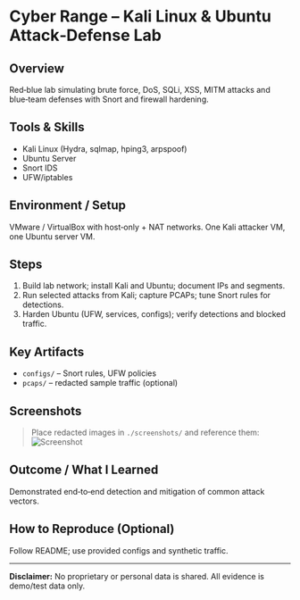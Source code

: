 # Cyber Range – Kali Linux & Ubuntu Attack‑Defense Lab

## Overview
Red‑blue lab simulating brute force, DoS, SQLi, XSS, MITM attacks and blue‑team defenses with Snort and firewall hardening.

## Tools & Skills
- Kali Linux (Hydra, sqlmap, hping3, arpspoof)
- Ubuntu Server
- Snort IDS
- UFW/iptables

## Environment / Setup
VMware / VirtualBox with host‑only + NAT networks. One Kali attacker VM, one Ubuntu server VM.

## Steps
1. Build lab network; install Kali and Ubuntu; document IPs and segments.
2. Run selected attacks from Kali; capture PCAPs; tune Snort rules for detections.
3. Harden Ubuntu (UFW, services, configs); verify detections and blocked traffic.

## Key Artifacts
- `configs/` – Snort rules, UFW policies
- `pcaps/` – redacted sample traffic (optional)

## Screenshots
> Place redacted images in `./screenshots/` and reference them:
![Screenshot](screenshots/example.png)

## Outcome / What I Learned
Demonstrated end‑to‑end detection and mitigation of common attack vectors.

## How to Reproduce (Optional)
Follow README; use provided configs and synthetic traffic.

---
**Disclaimer:** No proprietary or personal data is shared. All evidence is demo/test data only.
